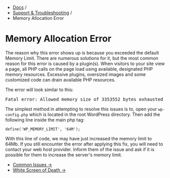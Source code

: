 <div class="row-fluid">
	<div class="span12">
		<ul class="breadcrumb">
  			<li><a href="http://docs.pagelines.com/">Docs</a> <span class="divider">/</span></li>
  			<li><a href="http://docs.pagelines.com/support-troubleshooting">Support & Troubleshooting</a> <span class="divider">/</span></li>
  			<li class="active">Memory Allocation Error</li>
		</ul>
	</div>
</div>

# Memory Allocation Error #

The reason why this error shows up is because you exceeded the default Memory Limit. There are numerous solutions for it, but the most common reason for this error is caused by a plugin(s).  When visitors to your site view a page, all PHP calls on the page load using available, designated PHP memory resources.  Excessive plugins, oversized images and some customized code can drain available PHP resources.

The error will look similar to this:

<pre>
Fatal error: Allowed memory size of 3353552 bytes exhausted (tried to allocate 2348957 bytes) in /home/username/public_html/wp-includes/plugin.php on line X
</pre>

The simplest method in attempting to resolve this issues is to, open your `wp-config.php` which is located in the root WordPress directory. Then add the following line inside the main php tag:

~~~ .php
define('WP_MEMORY_LIMIT', '64M');
~~~

With this line of code, we may have just increased the memory limit to 64Mb. If you still encounter the error after applying this fix, you will need to contact your web host provider. Inform them of the issue and ask if it is possible for them to increase the server's memory limit.

<div class="row-fluid">
	<div class="span12">
		<ul class="pager">
			<li class="pull-left"><a href="http://docs.pagelines.com/support-troubleshooting/common-issues">Common Issues &rarr;</a></li>
  			<li class="pull-right"><a href="http://docs.pagelines.com/support-troubleshooting/white-screen-of-death">White Screen of Death &rarr;</a></li>
		</ul>
	</div>
</div>